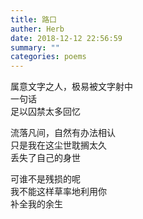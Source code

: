 ```yaml
---
title: 路口
auther: Herb
date: 2018-12-12 22:56:59
summary: ""
categories: poems
---
```

属意文字之人，极易被文字射中\
一句话\
足以囚禁太多回忆

流落凡间，自然有办法相认\
只是我在这尘世耽搁太久\
丢失了自己的身世

可谁不是残损的呢\
我不能这样草率地利用你\
补全我的余生

